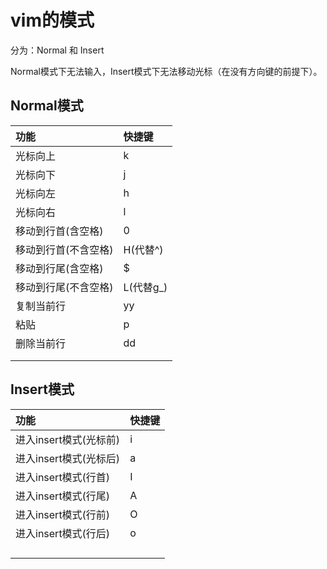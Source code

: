 # vim的模式
分为：Normal 和 Insert

Normal模式下无法输入，Insert模式下无法移动光标（在没有方向键的前提下）。

## Normal模式

|功能|快捷键|
|:--|:--|
|光标向上|k|
|光标向下|j|
|光标向左|h|
|光标向右|l|
|移动到行首(含空格)|0|
|移动到行首(不含空格)|H(代替^)|
|移动到行尾(含空格)|$|
|移动到行尾(不含空格)|L(代替g_)|
|复制当前行|yy|
|粘贴|p|
|删除当前行|dd|
|||
|||


## Insert模式

|功能|快捷键|
|:--|:--|
|进入insert模式(光标前)|i|
|进入insert模式(光标后)|a|
|进入insert模式(行首)|I|
|进入insert模式(行尾)|A|
|进入insert模式(行前)|O|
|进入insert模式(行后)|o|
|||
|||
|||
|||
